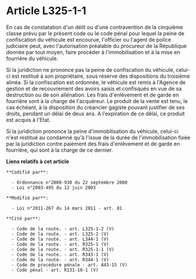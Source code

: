 # Article L325-1-1

En cas de constatation d'un délit ou d'une contravention de la cinquième classe prévu par le présent code ou le code pénal
pour lequel la peine de confiscation du véhicule est encourue, l'officier ou l'agent de police judiciaire peut, avec
l'autorisation préalable du procureur de la République donnée par tout moyen, faire procéder à l'immobilisation et à la mise
en fourrière du véhicule.

Si la juridiction ne prononce pas la peine de confiscation du véhicule, celui-ci est restitué à son propriétaire, sous
réserve des dispositions du troisième alinéa. Si la confiscation est ordonnée, le véhicule est remis à l'Agence de gestion et
de recouvrement des avoirs saisis et confisqués  en vue de sa destruction ou de son aliénation. Les frais d'enlèvement et de
garde en fourrière sont à la charge de l'acquéreur. Le produit de la vente est tenu, le cas échéant, à la disposition du
créancier gagiste pouvant justifier de ses droits, pendant un délai de deux ans. A l'expiration de ce délai, ce produit est
acquis à l'Etat.

Si la juridiction prononce la peine d'immobilisation du véhicule, celui-ci n'est restitué au condamné qu'à l'issue de la
durée de l'immobilisation fixée par la juridiction contre paiement des frais d'enlèvement et de garde en fourrière, qui sont
à la charge de ce dernier.

**Liens relatifs à cet article**

	**Codifié par**:

	  - Ordonnance n°2000-930 du 22 septembre 2000
	  - Loi n°2003-495 du 12 juin 2003

	**Modifié par**:

	  - Loi n°2011-267 du 14 mars 2011 - art. 81

	**Cité par**:

	  - Code de la route. - art. L325-1-2 (V)
	  - Code de la route. - art. L325-2 (V)
	  - Code de la route. - art. L344-1 (V)
	  - Code de la route. - art. R325-1 (V)
	  - Code de la route. - art. R325-1-1 (V)
	  - Code de la route. - art. R343-1 (V)
	  - Code de la route. - art. R344-1 (V)
	  - Code de procédure pénale - art. A43-15 (V)
	  - Code pénal - art. R131-10-1 (V)
